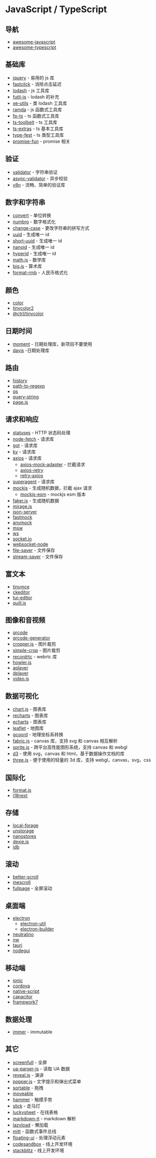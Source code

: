 # JavaScript / TypeScript

## 导航

- [awesome-javascript](https://github.com/sorrycc/awesome-javascript)
- [awesome-typescript](https://github.com/semlinker/awesome-typescript)

## 基础库

- [jquery](https://jquery.com/) - 易用的 js 库
- [fastcilck](https://github.com/ftlabs/fastclick) - 消除点击延迟
- [lodash](https://lodash.com/) - js 工具库
- [futil-js](https://github.com/smartprocure/futil-js) - lodash 的补充
- [xe-utils](https://github.com/x-extends/xe-utils) - 类 lodash 工具库
- [ramda](https://ramdajs.com/) - js 函数式工具库
- [fp-ts](https://gcanti.github.io/fp-ts/) - ts 函数式工具库
- [ts-toolbelt](https://github.com/millsp/ts-toolbelt) - ts 工具库
- [ts-extras](https://github.com/sindresorhus/ts-extras) - ts 基本工具库
- [type-fest](https://github.com/sindresorhus/type-fest) - ts 类型工具库
- [promise-fun](https://github.com/sindresorhus/promise-fun) - promise 相关

## 验证

- [validator](https://github.com/validatorjs/validator.js) - 字符串验证
- [async-validator](https://github.com/yiminghe/async-validator) - 异步校验
- [v8n](https://imbrn.github.io/v8n/) - 流畅、简单的验证库

## 数字和字符串

- [convert](https://github.com/jonahsnider/convert) - 单位转换
- [numbro](https://github.com/BenjaminVanRyseghem/numbro) - 数字格式化
- [change-case](https://github.com/blakeembrey/change-case) - 更改字符串的拼写方式
- [uuid](https://github.com/uuidjs/uuid) - 生成唯一 id
- [short-uuid](https://github.com/oculus42/short-uuid) - 生成唯一 id
- [nanoid](https://github.com/ai/nanoid) - 生成唯一 id
- [hyperid](https://github.com/mcollina/hyperid) - 生成唯一 id
- [math.js](https://mathjs.org/) - 数学库
- [big.js](https://mikemcl.github.io/big.js/) - 算术库
- [format-rmb](https://github.com/bazingaedward/ChinaCurrency) - 人民币格式化

## 颜色

- [color](https://github.com/Qix-/color)
- [tinycolor2](https://github.com/bgrins/TinyColor)
- [@ctrl/tinycolor](https://github.com/scttcper/tinycolor)

## 日期时间

- [moment](https://momentjs.com/) - 日期处理库，新项目不要使用
- [dayjs](https://dayjs.gitee.io/zh-CN/) -日期处理库

## 路由

- [history](https://github.com/ReactTraining/history)
- [path-to-regexp](https://github.com/pillarjs/path-to-regexp)
- [qs](https://www.npmjs.com/package/qs)
- [query-string](https://www.npmjs.com/package/query-string)
- [page.js](http://visionmedia.github.io/page.js/)

## 请求和响应

- [statuses](https://github.com/jshttp/statuses) - HTTP 状态码处理
- [node-fetch](https://github.com/node-fetch/node-fetch) - 请求库
- [got](https://github.com/sindresorhus/got) - 请求库
- [ky](https://github.com/sindresorhus/ky) - 请求库
- [axios](https://github.com/axios/axios) - 请求库
  - [axios-mock-adapter](https://github.com/ctimmerm/axios-mock-adapter) - 拦截请求
  - [axios-retry](https://github.com/softonic/axios-retry)
  - [retry-axios](https://github.com/JustinBeckwith/retry-axios)
- [superagent](https://github.com/visionmedia/superagent) - 请求库
- [mockjs](http://mockjs.com/) - 生成随机数据，拦截 ajax 请求
  - [mockjs-esm](https://gitee.com/dongzhongzhidong/Mock) - mockjs esm 版本
- [faker.js](https://fakerjs.dev/) - 生成随机数据
- [mirage.js](https://miragejs.com/)
- [json-server](https://github.com/typicode/json-server)
- [fastmock](https://www.fastmock.site/)
- [anymock](https://anymock.alipay.com/)
- [msw](https://mswjs.io/)
- [ws](https://github.com/websockets/ws)
- [socket.io](https://github.com/socketio/socket.io)
- [websocket-node](https://github.com/theturtle32/WebSocket-Node)
- [file-saver](https://github.com/eligrey/FileSaver.js) - 文件保存
- [stream-saver](https://github.com/jimmywarting/StreamSaver.js) - 文件保存

## 富文本

- [tinymce](https://github.com/tinymce/tinymce)
- [ckeditor](https://ckeditor.com/)
- [tui-editor](http://ui.toast.com/tui-editor)
- [quill.js](https://quilljs.com/)

## 图像和音视频

- [qrcode](https://github.com/soldair/node-qrcode)
- [qrcode-generator](https://github.com/kazuhikoarase/qrcode-generator)
- [cropper.js](https://github.com/fengyuanchen/cropperjs) - 图片裁剪
- [simple-crop](https://github.com/newbieYoung/Simple-Crop) - 图片裁剪
- [recordrtc](https://github.com/muaz-khan/RecordRTC) - webrtc 库
- [howler.js](https://howlerjs.com/)
- [aplayer](https://aplayer.js.org/)
- [dplayer](https://dplayer.js.org/)
- [video.js](https://videojs.com/)

## 数据可视化

- [chart.js](https://github.com/chartjs/Chart.js) - 图表库
- [recharts](https://recharts.org/) - 图表库
- [echarts](https://www.echartsjs.com/zh/index.html) - 图表库
- [leaflet](https://leafletjs.com/) - 地图库
- [gcoord](https://github.com/hujiulong/gcoord) - 地理坐标系转换
- [fabric.js](http://fabricjs.com/) - canvas 库，支持 svg 和 canvas 相互解析
- [sprite.js](https://spritejs.org/) - 跨平台高性能图形系统，支持 canvas 和 webgl
- [d3](https://d3js.org/) - 使用 svg，canvas 和 html，基于数据操作文档的库
- [three.js](https://threejs.org/) - 便于使用的轻量的 3d 库，支持 webgl，canvas，svg，css

## 国际化

- [format.js](https://formatjs.io/)
- [i18next](https://www.i18next.com/)

## 存储

- [local-forage](https://github.com/localForage/localForage)
- [unstorage](https://github.com/unjs/unstorage)
- [nanostores](https://github.com/nanostores/nanostores)
- [dexie.js](https://dexie.org/)
- [idb](https://github.com/jakearchibald/idb)

## 滚动

- [better-scroll](https://better-scroll.github.io/docs/zh-CN/)
- [mescroll](https://www.mescroll.com/)
- [fullpage](https://alvarotrigo.com/fullPage/) - 全屏滚动

## 桌面端

- [electron](https://www.electronjs.org/)
  - [electron-util](https://github.com/sindresorhus/electron-util)
  - [electron-builder](https://www.electron.build/)
- [neutralino](https://neutralino.js.org/)
- [nw](https://nwjs.io/)
- [tauri](https://tauri.studio/)
- [nodegui](https://docs.nodegui.org/)

## 移动端

- [ionic](https://ionicframework.com/)
- [cordova](https://cordova.apache.org/)
- [native-script](https://nativescript.org/)
- [capacitor](https://capacitorjs.com/)
- [framework7](https://framework7.io/)

## 数据处理

- [immer](https://immerjs.github.io/immer/) - immutable

## 其它

- [screenfull](https://github.com/sindresorhus/screenfull.js/) - 全屏
- [ua-parser-js](https://github.com/faisalman/ua-parser-js) - 读取 UA 数据
- [reveal.js](https://revealjs.com/) - 演讲
- [popper.js](https://popper.js.org/) - 文字提示和弹出式菜单
- [sortable](https://github.com/SortableJS/Sortable) - 拖拽
- [moveable](https://github.com/daybrush/moveable)
- [hammer](http://hammerjs.github.io/) - 触摸手势
- [slick](https://kenwheeler.github.io/slick/) - 走马灯
- [luckysheet](https://github.com/mengshukeji/Luckysheet) - 在线表格
- [markdown-it](https://github.com/markdown-it/markdown-it) - markdown 解析
- [lazyload](https://github.com/verlok/vanilla-lazyload) - 懒加载
- [mitt](https://github.com/developit/mitt) - 函数式事件总线
- [floating-ui](https://floating-ui.com/) - 处理浮动元素
- [codesandbox](https://codesandbox.io/) - 线上开发环境
- [stackblitz](https://stackblitz.com/) - 线上开发环境
